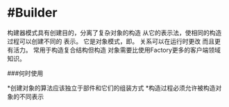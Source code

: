 <!--
 * @Author: lihongchao
 * @Date: 2021-08-19 16:26:34
 * @LastEditTime: 2021-08-21 21:16:34
 * @LastEditors: Please set LastEditors
 * @Description: In User Settings Edit
 * @FilePath: \design-patterns-cpp-master\abstract-factory\README.md
-->
# #Builder

构建器模式具有创建目的，分离了复杂对象的构造
从它的表示法，使相同的构造过程可以创建不同的
表示。
它是对象模式，即。
关系可以在运行时更改
而且更有活力。
常用于构造复合结构但构造
对象需要比使用Factory更多的客户端领域知识。

###何时使用

*创建对象的算法应该独立于部件和它们的组装方式
*构造过程必须允许被构造对象的不同表示